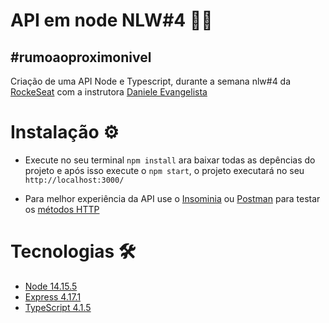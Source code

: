 # API em node NLW#4 💚🚀

## #rumoaoproximonivel 

Criação de uma API Node e Typescript, durante a semana nlw#4 da [RockeSeat](https://github.com/Rocketseat) com a instrutora  [Daniele Evangelista](https://github.com/danileao)

# Instalação ⚙
- Execute no seu terminal `npm install` ara baixar todas as depências do projeto e após isso execute o `npm start`, o projeto executará no seu `http://localhost:3000/`

- Para melhor experiência da API use o [Insominia](https://insomnia.rest/download/) ou [Postman](https://www.postman.com/product/rest-client/) para testar os [métodos HTTP](https://developer.mozilla.org/pt-BR/docs/Web/HTTP/Methods)

# Tecnologias 🛠

- [Node 14.15.5](https://nodejs.org/en/)
- [Express 4.17.1](https://expressjs.com/pt-br/)
- [TypeScript 4.1.5](https://www.npmjs.com/package/typescript)
